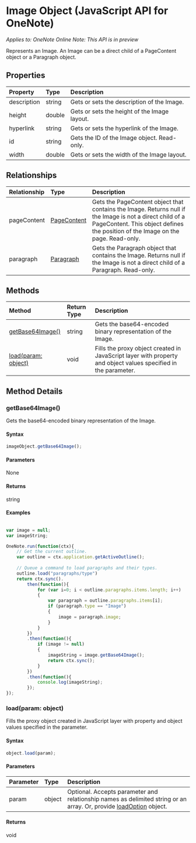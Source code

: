 # Image Object (JavaScript API for OneNote)

_Applies to: OneNote Online_
_Note: This API is in preview_

Represents an Image. An Image can be a direct child of a PageContent object or a Paragraph object.

## Properties

| Property	   | Type	|Description
|:---------------|:--------|:----------|
|description|string|Gets or sets the description of the Image.|
|height|double|Gets or sets the height of the Image layout.|
|hyperlink|string|Gets or sets the hyperlink of the Image.|
|id|string|Gets the ID of the Image object. Read-only.|
|width|double|Gets or sets the width of the Image layout.|

## Relationships
| Relationship | Type	|Description|
|:---------------|:--------|:----------|
|pageContent|[PageContent](pagecontent.md)|Gets the PageContent object that contains the Image. Returns null if the Image is not a direct child of a PageContent. This object defines the position of the Image on the page. Read-only.|
|paragraph|[Paragraph](paragraph.md)|Gets the Paragraph object that contains the Image. Returns null if the Image is not a direct child of a Paragraph. Read-only.|

## Methods

| Method		   | Return Type	|Description|
|:---------------|:--------|:----------|
|[getBase64Image()](#getbase64image)|string|Gets the base64-encoded binary representation of the Image.|
|[load(param: object)](#loadparam-object)|void|Fills the proxy object created in JavaScript layer with property and object values specified in the parameter.|

## Method Details


### getBase64Image()
Gets the base64-encoded binary representation of the Image.

#### Syntax
```js
imageObject.getBase64Image();
```

#### Parameters
None

#### Returns
string

#### Examples
```js

var image = null;
var imageString;

OneNote.run(function(ctx){
	// Get the current outline.			
	var outline = ctx.application.getActiveOutline();
	
	// Queue a command to load paragraphs and their types. 
	outline.load("paragraphs/type")
	return ctx.sync().
		then(function(){
			for (var i=0; i < outline.paragraphs.items.length; i++)
			{
				var paragraph = outline.paragraphs.items[i];
				if (paragraph.type == "Image")
				{
					image = paragraph.image;
				}
			}
		})
		.then(function(){
			if (image != null)
			{
				imageString = image.getBase64Image();
				return ctx.sync();
			}
		})
		.then(function(){
			console.log(imageString);
		});
});
```
### load(param: object)
Fills the proxy object created in JavaScript layer with property and object values specified in the parameter.

#### Syntax
```js
object.load(param);
```

#### Parameters
| Parameter	   | Type	|Description|
|:---------------|:--------|:----------|
|param|object|Optional. Accepts parameter and relationship names as delimited string or an array. Or, provide [loadOption](loadoption.md) object.|

#### Returns
void
